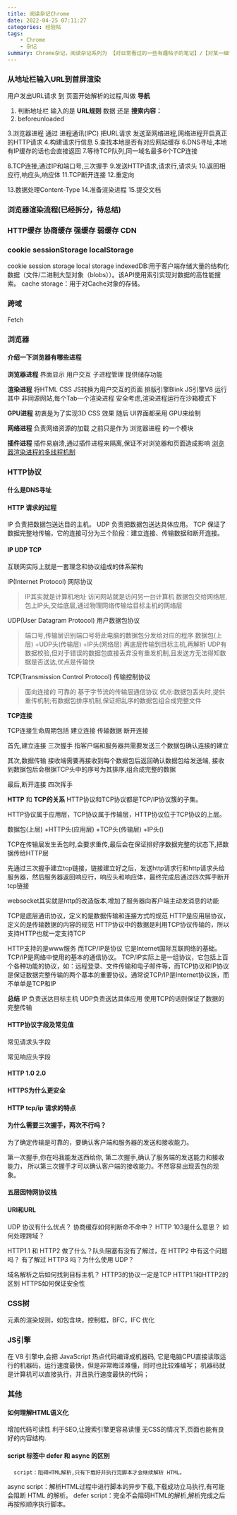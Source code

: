 ```yaml
---
title: 阅读杂记Chrome
date: 2022-04-25 07:11:27
categories: 经验帖
tags:
    - Chrome
    - 杂记
summary: Chrome杂记，阅读杂记系列为 【对日常看过的一些有趣帖子的笔记】/【对某一细节进行搜索深入了解后的分析】/【对某一技术原理架构分析后的脑图】，总贴记录 待研究的知识点 及 小知识点，分贴记录大知识点
---
```



### 从地址栏输入URL到首屏渲染

用户发出URL请求 到 页面开始解析的过程,叫做 __导航__

1. 判断地址栏 输入的是 __URL规则__ 数据 还是 __搜索内容：__
2. beforeunloaded

3.浏览器进程 通过 进程通讯(IPC) 把URL请求 发送至网络进程,网络进程开启真正的HTTP请求
4.构建请求行信息
5.查找本地是否有对应网站缓存
6.DNS寻址,本地有IP缓存的话也会直接返回
7.等待TCP队列,同一域名最多6个TCP连接

8.TCP连接,通过IP和端口号,三次握手
9.发送HTTP请求,请求行,请求头
10.返回相应行,响应头,响应体
11.TCP断开连接
12.重定向

13.数据处理Content-Type
14.准备渲染进程
15.提交文档

### 浏览器渲染流程(已经拆分，待总结)

### HTTP缓存 协商缓存 强缓存 弱缓存 CDN

### cookie sessionStorage localStorage
cookie
session storage
local storage
indexedDB:用于客户端存储大量的结构化数据（文件/二进制大型对象（blobs））。该API使用索引实现对数据的高性能搜索。
cache storage：用于对Cache对象的存储。

### 跨域
Fetch


### 浏览器

#### 介绍一下浏览器有哪些进程
__浏览器进程__
界面显示 用户交互 子进程管理 提供储存功能

__渲染进程__
将HTML CSS JS转换为用户交互的页面
排版引擎Blink JS引擎V8 运行其中
非同源网站,每个Tab一个渲染进程
安全考虑,渲染进程运行在沙箱模式下

__GPU进程__
初衷是为了实现3D CSS 效果
随后 UI界面都采用 GPU来绘制

__网络进程__
负责网络资源的加载
之前只是作为 浏览器进程 的一个模块

__插件进程__
插件易崩溃,通过插件进程来隔离,保证不对浏览器和页面造成影响
[浏览器渲染进程的多线程机制](https://blog.csdn.net/fredricen/article/details/105217588)





### HTTP协议

#### 什么是DNS寻址

#### HTTP 请求的过程

IP 负责把数据包送达目的主机。
UDP 负责把数据包送达具体应用。
TCP 保证了数据完整地传输，它的连接可分为三个阶段：建立连接、传输数据和断开连接。

#### IP UDP TCP
互联网实际上就是一套理念和协议组成的体系架构

IP(Internet Protocol) 网际协议
> IP其实就是计算机地址 访问网站就是访问另一台计算机
> 数据包交给网络层,包上IP头,交给底层,通过物理网络传输给目标主机的网络层

UDP(User Datagram Protocol) 用户数据包协议
> 端口号,传输层识别端口号将此电脑的数据包分发给对应的程序
> 数据包(上层) +UDP头(传输层) +IP头(网络层) 再底层传输到目标主机,再解析
> UDP有数据校验,但对于错误的数据包直接丢弃没有重发机制,且发送方无法得知数据是否送达,优点是传输快

TCP(Transmission Control Protocol) 传输控制协议
> 面向连接的 可靠的 基于字节流的传输层通信协议
> 优点:数据包丢失时,提供重传机制;有数据包排序机制,保证把乱序的数据包组合成完整文件

__TCP连接__

TCP连接生命周期包括 建立连接 传输数据 断开连接

首先,建立连接 三次握手 指客户端和服务器共需要发送三个数据包确认连接的建立

其次,数据传输 接收端需要再接收到每个数据包后返回确认数据包给发送端,
接收到数据包后会根据TCP头中的序号为其排序,组合成完整的数据

最后,断开连接 四次挥手

__HTTP__ 和 __TCP的关系__
HTTP协议和TCP协议都是TCP/IP协议簇的子集。

HTTP协议属于应用层，TCP协议属于传输层，HTTP协议位于TCP协议的上层。

数据包(上层) +HTTP头(应用层) +TCP头(传输层) +IP头()

TCP在传输层发生丢包时,会要求重传,最后会在保证排好序数据完整的状态下,把数据传给HTTP层

先通过三次握手建立tcp链接，链接建立好之后，发送http请求行和http请求头给服务器，然后服务器返回响应行，响应头和响应体，最终完成后通过四次挥手断开tcp链接

websocket其实就是http的改造版本,增加了服务器向客户端主动发消息的功能

TCP是底层通讯协议，定义的是数据传输和连接方式的规范
HTTP是应用层协议，定义的是传输数据的内容的规范
HTTP协议中的数据是利用TCP协议传输的，所以支持HTTP也就一定支持TCP

HTTP支持的是www服务
而TCP/IP是协议
它是Internet国际互联网络的基础。TCP/IP是网络中使用的基本的通信协议。
TCP/IP实际上是一组协议，它包括上百个各种功能的协议，如：远程登录、文件传输和电子邮件等，而TCP协议和IP协议是保证数据完整传输的两个基本的重要协议。通常说TCP/IP是Internet协议族，而不单单是TCP和IP

__总结__
IP 负责送达目标主机 UDP负责送达具体应用 
使用TCP的话则保证了数据的完整传输

#### HTTP协议字段及常见值
常见请求头字段

常见响应头字段

#### HTTP 1.0 2.0

#### HTTPS为什么更安全

#### HTTP tcp/ip 请求的特点

#### 为什么需要三次握手，两次不行吗？

为了确定传输是可靠的，要确认客户端和服务器的发送和接收能力。

第一次握手,你在吗我能发送西给你,
第二次握手,确认了服务端的发送能力和接收能力，
所以第三次握手才可以确认客户端的接收能力。不然容易出现丢包的现象。

#### 五层因特网协议栈
#### URI和URL

UDP 协议有什么优点？
协商缓存如何判断命不命中？
HTTP 103是什么意思？
如何处理跨域？

HTTP1.1 和 HTTP2 做了什么？队头阻塞有没有了解过，在 HTTP2 中有这个问题吗？
有了解过 HTTP3 吗？为什么使用 UDP？

域名解析之后如何找到目标主机？
HTTP3的协议一定是TCP
HTTP1.1和HTTP2的区别
HTTPS如何保证安全性

### CSS树
元素的渲染规则，如包含块，控制框，BFC，IFC
优化

### JS引擎
在 V8 引擎中,会把 JavaScript 热点代码编译成机器码,
它是电脑CPU直接读取运行的机器码，运行速度最快，但是非常晦涩难懂，同时也比较难编写；
机器码就是计算机可以直接执行，并且执行速度最快的代码；





### 其他

#### 如何理解HTML语义化
增加代码可读性
利于SEO,让搜索引擎更容易读懂
无CSS的情况下,页面也能有良好的内容结构.

#### script 标签中 defer 和 async 的区别
      script：阻碍HTML解析,只有下载好并执行完脚本才会继续解析 HTML。
async script：解析HTML过程中进行脚本的异步下载,下载成功立马执行,有可能会阻断 HTML 的解析。
defer script：完全不会阻碍HTML的解析,解析完成之后再按照顺序执行脚本。